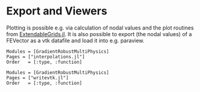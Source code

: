 
# Export and Viewers

Plotting is possible e.g. via calculation of nodal values and the plot routines from [ExtendableGrids.jl](https://github.com/j-fu/ExtendableGrids.jl). It is also possible to export (the nodal values) of a FEVector as a vtk datafile and load it into e.g. paraview.


```@autodocs
Modules = [GradientRobustMultiPhysics]
Pages = ["interpolations.jl"]
Order   = [:type, :function]
```

```@autodocs
Modules = [GradientRobustMultiPhysics]
Pages = ["writevtk.jl"]
Order   = [:type, :function]
```

